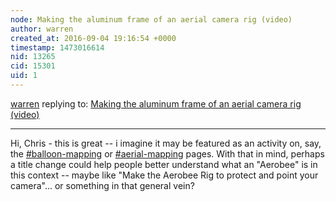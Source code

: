 ```yaml
---
node: Making the aluminum frame of an aerial camera rig (video)
author: warren
created_at: 2016-09-04 19:16:54 +0000
timestamp: 1473016614
nid: 13265
cid: 15301
uid: 1
---
```




[warren](../profile/warren) replying to: [Making the aluminum frame of an aerial camera rig (video)](../notes/cfastie/07-07-2016/making-aerobee)

----
Hi, Chris - this is great -- i imagine it may be featured as an activity on, say, the [#balloon-mapping](/tag/balloon-mapping) or [#aerial-mapping](/tag/aerial-mapping) pages. With that in mind, perhaps a title change could help people better understand what an "Aerobee" is in this context -- maybe like "Make the Aerobee Rig to protect and point your camera"... or something in that general vein?